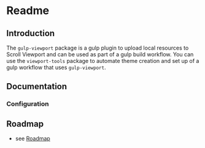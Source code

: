 # Readme

## Introduction

The `gulp-viewport` package is a gulp plugin to upload local resources to Scroll Viewport and can be used as part of a gulp build workflow. You can use the `viewport-tools` package to automate theme creation and set up of a gulp workflow that uses `gulp-viewport`. 

## Documentation

<!-- ToDo: finish -->

### Configuration

<!-- ToDo: How .vpconfig.json works -->

## Roadmap

- see [Roadmap](Roadmap.md)